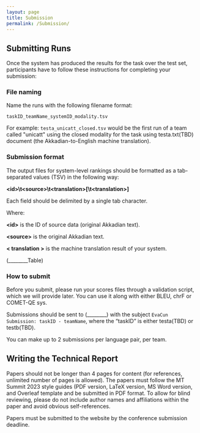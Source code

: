 ```yaml
---
layout: page
title: Submission
permalink: /Submission/
---
```


## Submitting Runs
Once the system has produced the results for the task over the test set, participants have to follow these instructions for completing your submission:

### File naming
Name the runs with the following filename format:

`taskID_teamName_systemID_modality.tsv`

For example: `testa_unicatt_closed.tsv` would be the first run of a team called "unicatt" using the closed modality for the task using testa.txt(TBD) document (the Akkadian-to-English machine translation).

### Submission format
The output files for system-level rankings should be formatted as a tab-separated values (TSV) in the following way:

**\<id>\\t\<source>\\t\<translation>[\\t\<translation>]**

Each field should be delimited by a single tab character.

Where:

**\<id>**  is the ID of source data (original Akkadian text).

**\<source>** is the original Akkadian text.

**< translation >** is the machine translation result of your system.

(________Table)

### How to submit
Before you submit, please run your scores files through a validation script, which we will provide later. You can use it along with either BLEU, chrF or COMET-QE sys.

Submissions should be sent to (________) with the subject `EvaCun Submission: taskID - teamName`, where the “taskID” is either testa(TBD) or testb(TBD).

You can make up to 2 submissions per language pair, per team.

## Writing the Technical Report
Papers should not be longer than 4 pages for content (for references, unlimited number of pages is allowed). The papers must follow the MT Summit 2023 style guides (PDF version, LaTeX version, MS Word version, and Overleaf template and be submitted in PDF format. To allow for blind reviewing, please do not include author names and affiliations within the paper and avoid obvious self-references.

Papers must be submitted to the website by the conference submission deadline.